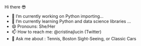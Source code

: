 Hi there :sunglasses:

- 🔭 I’m currently working on Python importing...
- 🌱 I’m currently learning Python and data science libraries ...
- 😄 Pronouns: She/Her
- 📫 How to reach me: @cristinajlucin (Twitter)
- 💬 Ask me about : Tennis, Boston Sight-Seeing, or Classic Cars
